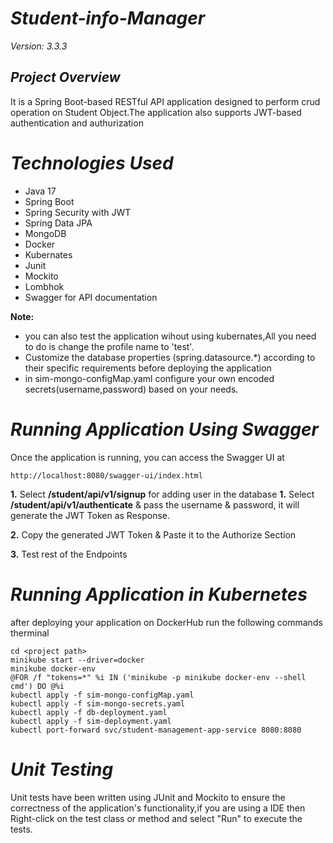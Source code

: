 # *Student-info-Manager*
  *Version: 3.3.3*
 ## *Project Overview*
 It is a Spring Boot-based RESTful API application designed to perform crud operation on Student Object.The application also supports JWT-based authentication and authurization 
 # *Technologies Used*
* Java 17
* Spring Boot
* Spring Security with JWT
* Spring Data JPA
* MongoDB
* Docker
* Kubernates
* Junit
* Mockito
* Lombhok
* Swagger for API documentation

**Note:** 

* you can also test the application wihout using kubernates,All you need to do is change the profile  name to 'test'.
* Customize the database properties (spring.datasource.*) according to their specific requirements before deploying the application
* in sim-mongo-configMap.yaml configure your own encoded secrets(username,password) based on your needs.

# *Running Application Using Swagger*

Once the application is running, you can access the Swagger UI at
```
http://localhost:8080/swagger-ui/index.html
```
**1.** Select **/student/api/v1/signup** for adding user in the database
**1.** Select **/student/api/v1/authenticate** & pass the username & password, it will generate the JWT Token as Response.

**2.** Copy the generated JWT Token & Paste it to the Authorize Section

**3.** Test rest of the Endpoints 


# *Running Application in Kubernetes*
after deploying your application on DockerHub run the following commands therminal
```
cd <project path> 
minikube start --driver=docker
minikube docker-env
@FOR /f "tokens=*" %i IN ('minikube -p minikube docker-env --shell cmd') DO @%i
kubectl apply -f sim-mongo-configMap.yaml
kubectl apply -f sim-mongo-secrets.yaml
kubectl apply -f db-deployment.yaml
kubectl apply -f sim-deployment.yaml
kubectl port-forward svc/student-management-app-service 8080:8080    
```

# *Unit Testing*

Unit tests have been written using JUnit and Mockito to ensure the correctness of the application's functionality,if you are using a IDE then Right-click on the test class or method and select "Run" to execute the tests.
